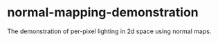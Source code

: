 # normal-mapping-demonstration
The demonstration of per-pixel lighting in 2d space using normal maps.
